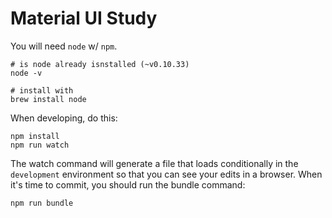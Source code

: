 # Material UI Study

You will need `node` w/ `npm`.

```
# is node already isnstalled (~v0.10.33)
node -v

# install with
brew install node

```

When developing, do this:

```
npm install
npm run watch
```

The watch command will generate a file that loads conditionally in the `development` environment so that you can see your edits in a browser. When it's time to commit, you should run the bundle command:

```
npm run bundle
```
